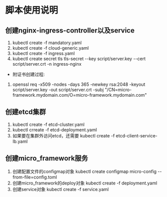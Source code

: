 # 脚本使用说明
## 创建nginx-ingress-controller以及service
1. kubectl create -f mandatory.yaml
2. kubectl create -f cloud-generic.yaml
3. kubectl create -f ingress.yaml
4. kubectl create secret tls tls-secret --key script/server.key --cert script/server.crt  -n ingress-nginx

* 附证书创建过程:
1. openssl req -x509 -nodes -days 365 -newkey rsa:2048 -keyout script/server.key -out script/server.crt -subj "/CN=micro-framework.mydomain.com/O=micro-framework.mydomain.com"

## 创建etcd集群
1. kubectl create -f etcd-cluster.yaml
2. kubectl crreate -f etcd-deployment.yaml 
3. 如果要在集群外访问etcd，还需要 kubectl create -f etcd-client-service-lb.yaml

## 创建micro_framework服务
1. 创建配置文件的configmap对象 kubectl create configmap micro-config --from-file=config.toml
2. 创建micro_framework的deploy对象 kubectl create -f deployment.yaml
3. 创建service对象 kubectl create -f service.yaml
